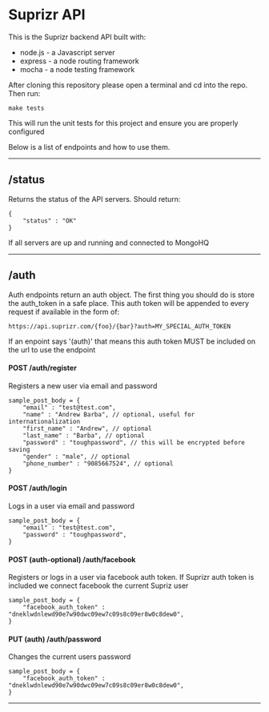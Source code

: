 Suprizr API
==========

This is the Suprizr backend API built with:
* node.js - a Javascript server
* express - a node routing framework
* mocha - a node testing framework

After cloning this repository please open a terminal and cd into the repo. Then run:
	
	make tests

This will run the unit tests for this project and ensure you are properly configured

Below is a list of endpoints and how to use them.

- - -

/status
----
Returns the status of the API servers. Should return:

	{
		"status" : "OK"
	}

If all servers are up and running and connected to MongoHQ

- - -

/auth
----
Auth endpoints return an auth object. The first thing you should do is store the auth_token in a safe place. This auth token will be appended to every request if available in the form of:

	https://api.suprizr.com/{foo}/{bar}?auth=MY_SPECIAL_AUTH_TOKEN

If an enpoint says '(auth)' that means this auth token MUST be included on the url to use the endpoint

#### POST /auth/register
Registers a new user via email and password

	sample_post_body = {
		"email" : "test@test.com",
		"name" : "Andrew Barba", // optional, useful for internationalization
		"first_name" : "Andrew", // optional
		"last_name" : "Barba", // optional
		"password" : "toughpassword", // this will be encrypted before saving
		"gender" : "male", // optional
		"phone_number" : "9085667524", // optional
	}

#### POST /auth/login
Logs in a user via email and password

	sample_post_body = {
		"email" : "test@test.com",
		"password" : "toughpassword",
	}

#### POST (auth-optional) /auth/facebook
Registers or logs in a user via facebook auth token. If Suprizr auth token is included we connect facebook the current Supriz user
	
	sample_post_body = {
		"facebook_auth_token" : "dneklwdnlewd90e7w90dwc09ew7c09s8c09er8w0c8dew0",
	}

#### PUT (auth) /auth/password
Changes the current users password
	
	sample_post_body = {
		"facebook_auth_token" : "dneklwdnlewd90e7w90dwc09ew7c09s8c09er8w0c8dew0",
	}

- - - 
